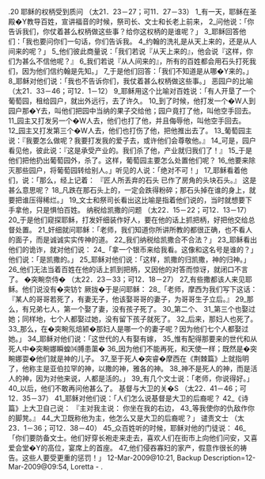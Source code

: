 .20 
耶稣的权柄受到质问 
（太21．23－27；可11．27－33） 
1_有一天，耶稣在圣殿�Y教导百姓，宣讲福音的时候，祭司长、文士和长老上前来， 2_问他说：「你告诉我们，你仗着甚么权柄做这些事？给你这权柄的是谁呢？」 3_耶稣回答他们：「我也要问你们一句话，你们告诉我。 4_约翰的洗礼是从天上来的，还是从人间来的呢？」 5_他们彼此商量说：「我们若说『从天上来的』，他会说『这样，你们为甚么不信他呢？』 6_我们若说『从人间来的』，所有的百姓都会用石头打死我们，因为他们信约翰是先知。」 7_于是他们回答：「我们不知道是从哪�Y来的。」 8_耶稣对他们说：「我也不告诉你们，我仗着甚么权柄做这些事。」 
恶园户的比喻 
（太21．33－46；可12．1－12） 
9_耶稣用这个比喻对百姓说：「有人开垦了一个葡萄园，租给园户，就出外远行，去了许久。 10_到了时候，他打发一个�W人到园户那�Y去，叫他们把园中当纳的果子交给他；园户竟打了他，叫他空手回去。 11_园主又打发另一个�W人去，他们也打了他，并且侮辱他，叫他空手回去。 12_园主又打发第三个�W人去，他们也打伤了他，把他推出去了。 13_葡萄园主说：『我要怎么做呢？我要打发我的爱子去，或许他们会尊敬他。』 14_可是，园户看见他，彼此说：『这是承受产业的。我们杀了他，产业就归我们了！』 15_于是他们把他扔出葡萄园外，杀了。这样，葡萄园主要怎么处置他们呢？ 16_他要来除灭那些园户，将葡萄园转给别人。」听见的人说：「绝对不可！」 17_耶稣看着他们，说：「那么，经上记着： 
『匠人所丢弃的石头 
已作了房角的头块石头。』 
这是甚么意思呢？ 18_凡跌在那石头上的，一定会跌得粉碎；那石头掉在谁的身上，就要把谁压得稀烂。」 19_文士和祭司长看出这比喻是指着他们说的，当时就想要下手拿他，只是惧怕百姓。 
纳税给凯撒的问题 
（太22．15－22；可12．13－17） 
20_于是他们窥探耶稣，打发奸细装作好人，要在他的话上抓把柄，好把他交给总督处置。 21_奸细就问耶稣：「老师，我们知道你所讲所教的都很正确，也不看人的面子，而是诚诚实实传神的道。 22_我们纳税给凯撒合不合法？」 23_耶稣看出他们的诡诈，就对他们说： 24_「拿一个银币来给我看。这像和这名号是谁的？」他们说：「是凯撒的。」 25_耶稣对他们说：「这样，凯撒的归凯撒，神的归神。」 26_他们无法当着百姓在他的话上抓到把柄，又因他的对答而惊讶，就闭口不言了。 
�突畹奈侍� 
（太22．23－33；可12．18－27） 
27_有些撒都该人来见耶稣。他们说没有�突钫饣厥拢�于是问耶稣： 28_「老师，摩西为我们写下这话：『某人的哥哥若死了，有妻无子，他该娶哥哥的妻子，为哥哥生子立后。』 29_那么，有兄弟七人，第一个娶了妻，没有孩子死了。 30_第二个、 31_第三个也娶过她；同样地，七个人都娶过她，没有留下孩子就死了。 32_后来，那妇人也死了。 33_那么，在�突畹氖焙颍�那妇人是哪一个的妻子呢？因为他们七个人都娶过她。」 34_耶稣对他们说：「这世代的人有娶有嫁， 35_惟有配得那要来的世代和从死人中�突畹娜瞬蝗⒁膊患蕖� 36_因为他们不能再死，和天使一样；既然是�突畹娜耍�他们就是神的儿子。 37_至于死人�突睿�摩西在《荆棘篇》上就指明了，他称主是亚伯拉罕的神，以撒的神，雅各的神。 38_神不是死人的神，而是活人的神，因为对他来说，人都是活的。」 39_有几个文士说：「老师，你说得好。」 40_以后，他们不敢再问他甚么了。 
基督与大卫的关�S 
（太22．41－46；可12．35－37） 
41_耶稣对他们说：「人们怎么说基督是大卫的后裔呢？ 42_《诗篇》上大卫自己说： 
『主对我主说： 
你坐在我的右边， 
43_等我使你的仇敌作你的脚凳。』 
44_大卫既称他为主，他怎么又是大卫的后裔呢？」 
谴责文士 
（太23．1－36；可12．38－40） 
45_众百姓听的时候，耶稣对他的门徒说： 46_「你们要防备文士。他们好穿长袍走来走去，喜欢人们在街市上向他们问安，又喜爱会堂�Y的高位，宴席上的首座。 47_他们侵吞寡妇的家产，假意作很长的祷告。这些人要受更重的惩罚！」 
12-Mar-2009@10:21, Backup Description=12-Mar-2009@09:54, Loretta - 
 .